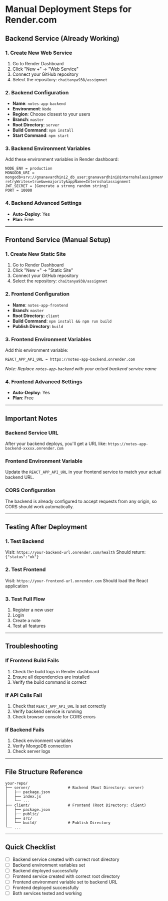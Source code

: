 # Manual Deployment Steps for Render.com

## Backend Service (Already Working)

### 1. Create New Web Service
1. Go to Render Dashboard
2. Click "New +" → "Web Service"
3. Connect your GitHub repository
4. Select the repository: `chaitanya938/assigmnet`

### 2. Backend Configuration
- **Name**: `notes-app-backend`
- **Environment**: `Node`
- **Region**: Choose closest to your users
- **Branch**: `master`
- **Root Directory**: `server`
- **Build Command**: `npm install`
- **Start Command**: `npm start`

### 3. Backend Environment Variables
Add these environment variables in Render dashboard:
```
NODE_ENV = production
MONGODB_URI = mongodb+srv://gnanavardhini2_db_user:gnanavardhini@internshalassignment.ed9vdpa.mongodb.net/?retryWrites=true&w=majority&appName=Internshalassignment
JWT_SECRET = [Generate a strong random string]
PORT = 10000
```

### 4. Backend Advanced Settings
- **Auto-Deploy**: Yes
- **Plan**: Free

---

## Frontend Service (Manual Setup)

### 1. Create New Static Site
1. Go to Render Dashboard
2. Click "New +" → "Static Site"
3. Connect your GitHub repository
4. Select the repository: `chaitanya938/assigmnet`

### 2. Frontend Configuration
- **Name**: `notes-app-frontend`
- **Branch**: `master`
- **Root Directory**: `client`
- **Build Command**: `npm install && npm run build`
- **Publish Directory**: `build`

### 3. Frontend Environment Variables
Add this environment variable:
```
REACT_APP_API_URL = https://notes-app-backend.onrender.com
```
*Note: Replace `notes-app-backend` with your actual backend service name*

### 4. Frontend Advanced Settings
- **Auto-Deploy**: Yes
- **Plan**: Free

---

## Important Notes

### Backend Service URL
After your backend deploys, you'll get a URL like:
`https://notes-app-backend-xxxxx.onrender.com`

### Frontend Environment Variable
Update the `REACT_APP_API_URL` in your frontend service to match your actual backend URL.

### CORS Configuration
The backend is already configured to accept requests from any origin, so CORS should work automatically.

---

## Testing After Deployment

### 1. Test Backend
Visit: `https://your-backend-url.onrender.com/health`
Should return: `{"status":"ok"}`

### 2. Test Frontend
Visit: `https://your-frontend-url.onrender.com`
Should load the React application

### 3. Test Full Flow
1. Register a new user
2. Login
3. Create a note
4. Test all features

---

## Troubleshooting

### If Frontend Build Fails
1. Check the build logs in Render dashboard
2. Ensure all dependencies are installed
3. Verify the build command is correct

### If API Calls Fail
1. Check that `REACT_APP_API_URL` is set correctly
2. Verify backend service is running
3. Check browser console for CORS errors

### If Backend Fails
1. Check environment variables
2. Verify MongoDB connection
3. Check server logs

---

## File Structure Reference
```
your-repo/
├── server/                 # Backend (Root Directory: server)
│   ├── package.json
│   ├── index.js
│   └── ...
├── client/                 # Frontend (Root Directory: client)
│   ├── package.json
│   ├── public/
│   ├── src/
│   └── build/              # Publish Directory
└── ...
```

---

## Quick Checklist
- [ ] Backend service created with correct root directory
- [ ] Backend environment variables set
- [ ] Backend deployed successfully
- [ ] Frontend service created with correct root directory
- [ ] Frontend environment variable set to backend URL
- [ ] Frontend deployed successfully
- [ ] Both services tested and working
